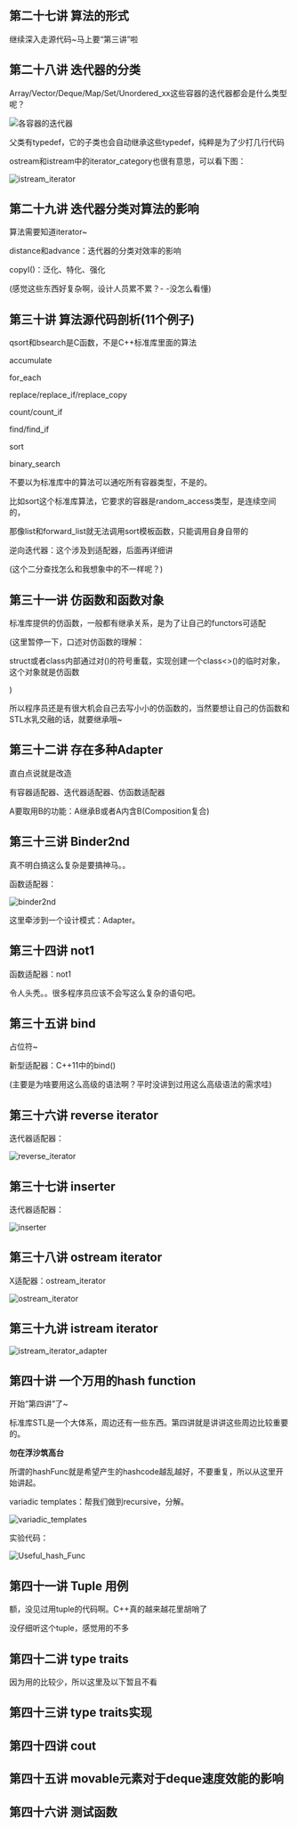 ## 第二十七讲 算法的形式

继续深入走源代码~马上要“第三讲”啦

## 第二十八讲 迭代器的分类

Array/Vector/Deque/Map/Set/Unordered_xx这些容器的迭代器都会是什么类型呢？

![各容器的迭代器](images/iterator.png)

父类有typedef，它的子类也会自动继承这些typedef，纯粹是为了少打几行代码

ostream和istream中的iterator_category也很有意思，可以看下图：

![istream_iterator](images/istream_iterator.png)

## 第二十九讲 迭代器分类对算法的影响

算法需要知道iterator~

distance和advance：迭代器的分类对效率的影响

copyI()：泛化、特化、强化

(感觉这些东西好复杂啊，设计人员累不累？- -没怎么看懂)

## 第三十讲 算法源代码剖析(11个例子)

qsort和bsearch是C函数，不是C++标准库里面的算法

accumulate

for_each

replace/replace_if/replace_copy

count/count_if

find/find_if

sort

binary_search

不要以为标准库中的算法可以通吃所有容器类型，不是的。

比如sort这个标准库算法，它要求的容器是random_access类型，是连续空间的，

那像list和forward_list就无法调用sort模板函数，只能调用自身自带的

逆向迭代器：这个涉及到适配器，后面再详细讲

(这个二分查找怎么和我想象中的不一样呢？)

## 第三十一讲 仿函数和函数对象

标准库提供的仿函数，一般都有继承关系，是为了让自己的functors可适配

(这里暂停一下，口述对仿函数的理解：

struct或者class内部通过对()的符号重载，实现创建一个class<>()的临时对象，这个对象就是仿函数

)

所以程序员还是有很大机会自己去写小小的仿函数的，当然要想让自己的仿函数和STL水乳交融的话，就要继承哦~

## 第三十二讲 存在多种Adapter

直白点说就是改造

有容器适配器、迭代器适配器、仿函数适配器

A要取用B的功能：A继承B或者A内含B(Composition复合)

## 第三十三讲 Binder2nd

真不明白搞这么复杂是要搞神马。。

函数适配器：

![binder2nd](images/binder2nd.png)

这里牵涉到一个设计模式：Adapter。

## 第三十四讲 not1

函数适配器：not1

令人头秃。。很多程序员应该不会写这么复杂的语句吧。

## 第三十五讲 bind

占位符~

新型适配器：C++11中的bind()

(主要是为啥要用这么高级的语法啊？平时没讲到过用这么高级语法的需求哇)

## 第三十六讲 reverse iterator

迭代器适配器：

![reverse_iterator](images/reverse_iterator.png)

## 第三十七讲 inserter

迭代器适配器：

![inserter](images/inserter.png)

## 第三十八讲 ostream iterator

X适配器：ostream_iterator

![ostream_iterator](images/ostream_iterator.png)

## 第三十九讲 istream iterator

![istream_iterator_adapter](images/istream_iterator_adapter.png)

## 第四十讲 一个万用的hash function

开始“第四讲”了~

标准库STL是一个大体系，周边还有一些东西。第四讲就是讲讲这些周边比较重要的。

**勿在浮沙筑高台**

所谓的hashFunc就是希望产生的hashcode越乱越好，不要重复，所以从这里开始讲起。

variadic templates：帮我们做到recursive，分解。

![variadic_templates](images/variadic_templates.png)

实验代码：

![Useful_hash_Func](images/Useful_hash_Func.png)

## 第四十一讲 Tuple 用例

额，没见过用tuple的代码啊。C++真的越来越花里胡哨了

没仔细听这个tuple，感觉用的不多

## 第四十二讲 type traits

因为用的比较少，所以这里及以下暂且不看

## 第四十三讲 type traits实现


## 第四十四讲 cout


## 第四十五讲 movable元素对于deque速度效能的影响


## 第四十六讲 测试函数


